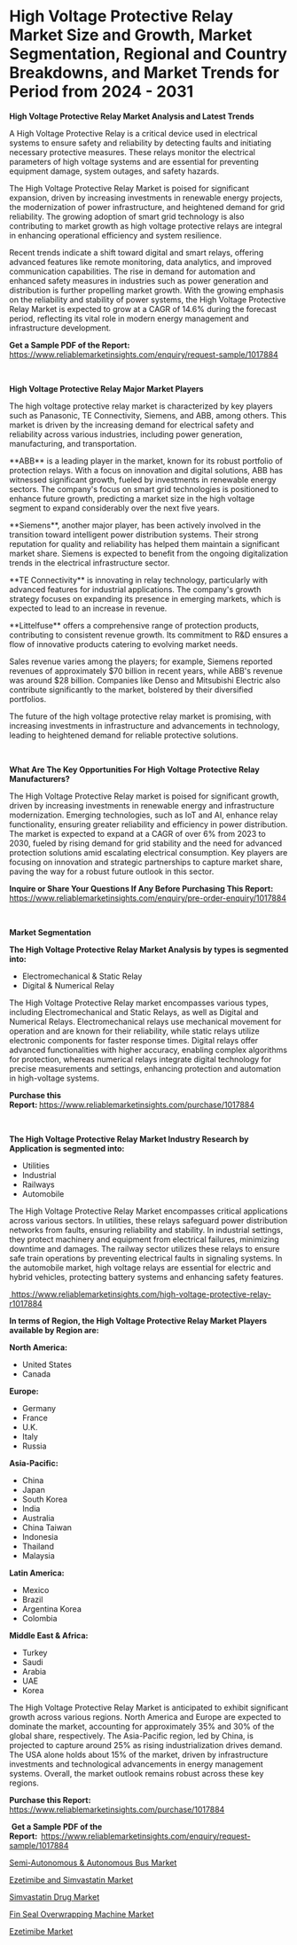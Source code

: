 <p><h1>High Voltage Protective Relay Market Size and Growth, Market Segmentation, Regional and Country Breakdowns, and Market Trends for Period from 2024 -  2031</h1></p><p><strong>High Voltage Protective Relay Market Analysis and Latest Trends</strong></p>
<p><p>A High Voltage Protective Relay is a critical device used in electrical systems to ensure safety and reliability by detecting faults and initiating necessary protective measures. These relays monitor the electrical parameters of high voltage systems and are essential for preventing equipment damage, system outages, and safety hazards. </p><p>The High Voltage Protective Relay Market is poised for significant expansion, driven by increasing investments in renewable energy projects, the modernization of power infrastructure, and heightened demand for grid reliability. The growing adoption of smart grid technology is also contributing to market growth as high voltage protective relays are integral in enhancing operational efficiency and system resilience.</p><p>Recent trends indicate a shift toward digital and smart relays, offering advanced features like remote monitoring, data analytics, and improved communication capabilities. The rise in demand for automation and enhanced safety measures in industries such as power generation and distribution is further propelling market growth. With the growing emphasis on the reliability and stability of power systems, the High Voltage Protective Relay Market is expected to grow at a CAGR of 14.6% during the forecast period, reflecting its vital role in modern energy management and infrastructure development.</p></p>
<p><strong>Get a Sample PDF of the Report:&nbsp;</strong> <a href="https://www.reliablemarketinsights.com/enquiry/request-sample/1017884?utm_campaign=1789&utm_medium=2&utm_source=Github&utm_content=ia&utm_term=04122024&utm_id=high-voltage-protective-relay">https://www.reliablemarketinsights.com/enquiry/request-sample/1017884</a></p>
<p>&nbsp;</p>
<p><strong>High Voltage Protective Relay Major Market Players</strong></p>
<p><p>The high voltage protective relay market is characterized by key players such as Panasonic, TE Connectivity, Siemens, and ABB, among others. This market is driven by the increasing demand for electrical safety and reliability across various industries, including power generation, manufacturing, and transportation.</p><p>**ABB** is a leading player in the market, known for its robust portfolio of protection relays. With a focus on innovation and digital solutions, ABB has witnessed significant growth, fueled by investments in renewable energy sectors. The company's focus on smart grid technologies is positioned to enhance future growth, predicting a market size in the high voltage segment to expand considerably over the next five years.</p><p>**Siemens**, another major player, has been actively involved in the transition toward intelligent power distribution systems. Their strong reputation for quality and reliability has helped them maintain a significant market share. Siemens is expected to benefit from the ongoing digitalization trends in the electrical infrastructure sector.</p><p>**TE Connectivity** is innovating in relay technology, particularly with advanced features for industrial applications. The company's growth strategy focuses on expanding its presence in emerging markets, which is expected to lead to an increase in revenue.</p><p>**Littelfuse** offers a comprehensive range of protection products, contributing to consistent revenue growth. Its commitment to R&D ensures a flow of innovative products catering to evolving market needs.</p><p>Sales revenue varies among the players; for example, Siemens reported revenues of approximately $70 billion in recent years, while ABB's revenue was around $28 billion. Companies like Denso and Mitsubishi Electric also contribute significantly to the market, bolstered by their diversified portfolios.</p><p>The future of the high voltage protective relay market is promising, with increasing investments in infrastructure and advancements in technology, leading to heightened demand for reliable protective solutions.</p></p>
<p>&nbsp;</p>
<p><strong>What Are The Key Opportunities For High Voltage Protective Relay Manufacturers?</strong></p>
<p><p>The High Voltage Protective Relay market is poised for significant growth, driven by increasing investments in renewable energy and infrastructure modernization. Emerging technologies, such as IoT and AI, enhance relay functionality, ensuring greater reliability and efficiency in power distribution. The market is expected to expand at a CAGR of over 6% from 2023 to 2030, fueled by rising demand for grid stability and the need for advanced protection solutions amid escalating electrical consumption. Key players are focusing on innovation and strategic partnerships to capture market share, paving the way for a robust future outlook in this sector.</p></p>
<p><strong>Inquire or Share Your Questions If Any Before Purchasing This Report:</strong> <a href="https://www.reliablemarketinsights.com/enquiry/pre-order-enquiry/1017884?utm_campaign=1789&utm_medium=2&utm_source=Github&utm_content=ia&utm_term=04122024&utm_id=high-voltage-protective-relay">https://www.reliablemarketinsights.com/enquiry/pre-order-enquiry/1017884</a></p>
<p>&nbsp;</p>
<p><strong>Market Segmentation</strong></p>
<p><strong>The High Voltage Protective Relay Market Analysis by types is segmented into:</strong></p>
<p><ul><li>Electromechanical & Static Relay</li><li>Digital & Numerical Relay</li></ul></p>
<p><p>The High Voltage Protective Relay market encompasses various types, including Electromechanical and Static Relays, as well as Digital and Numerical Relays. Electromechanical relays use mechanical movement for operation and are known for their reliability, while static relays utilize electronic components for faster response times. Digital relays offer advanced functionalities with higher accuracy, enabling complex algorithms for protection, whereas numerical relays integrate digital technology for precise measurements and settings, enhancing protection and automation in high-voltage systems.</p></p>
<p><strong>Purchase this Report:&nbsp;</strong><a href="https://www.reliablemarketinsights.com/purchase/1017884?utm_campaign=1789&utm_medium=2&utm_source=Github&utm_content=ia&utm_term=04122024&utm_id=high-voltage-protective-relay">https://www.reliablemarketinsights.com/purchase/1017884</a></p>
<p>&nbsp;</p>
<p><strong>The High Voltage Protective Relay Market Industry Research by Application is segmented into:</strong></p>
<p><ul><li>Utilities</li><li>Industrial</li><li>Railways</li><li>Automobile</li></ul></p>
<p><p>The High Voltage Protective Relay Market encompasses critical applications across various sectors. In utilities, these relays safeguard power distribution networks from faults, ensuring reliability and stability. In industrial settings, they protect machinery and equipment from electrical failures, minimizing downtime and damages. The railway sector utilizes these relays to ensure safe train operations by preventing electrical faults in signaling systems. In the automobile market, high voltage relays are essential for electric and hybrid vehicles, protecting battery systems and enhancing safety features.</p></p>
<p><a href="https://www.reliablemarketinsights.com/high-voltage-protective-relay-r1017884?utm_campaign=1789&utm_medium=2&utm_source=Github&utm_content=ia&utm_term=04122024&utm_id=high-voltage-protective-relay">&nbsp;https://www.reliablemarketinsights.com/high-voltage-protective-relay-r1017884</a></p>
<p><strong>In terms of Region, the High Voltage Protective Relay Market Players available by Region are:</strong></p>
<p>
    <p> <strong> North America: </strong>
        <ul>
            <li>United States</li>
            <li>Canada</li>
        </ul>
        </p> 
    <p> <strong> Europe: </strong>
        <ul>
            <li>Germany</li>
            <li>France</li>
            <li>U.K.</li>
            <li>Italy</li>
            <li>Russia</li>
        </ul>
        </p> 
    <p> <strong> Asia-Pacific: </strong>
        <ul>
            <li>China</li>
            <li>Japan</li>
            <li>South Korea</li>
            <li>India</li>
            <li>Australia</li>
            <li>China Taiwan</li>
            <li>Indonesia</li>
            <li>Thailand</li>
            <li>Malaysia</li>
        </ul>
        </p> 
    <p> <strong> Latin America: </strong>
        <ul>
            <li>Mexico</li>
            <li>Brazil</li>
            <li>Argentina Korea</li>
            <li>Colombia</li>
        </ul>
        </p> 
    <p> <strong> Middle East & Africa: </strong>
        <ul>
            <li>Turkey</li>
            <li>Saudi</li>
            <li>Arabia</li>
            <li>UAE</li>
            <li>Korea</li>
        </ul>
    </p>
    </p>
<p><p>The High Voltage Protective Relay Market is anticipated to exhibit significant growth across various regions. North America and Europe are expected to dominate the market, accounting for approximately 35% and 30% of the global share, respectively. The Asia-Pacific region, led by China, is projected to capture around 25% as rising industrialization drives demand. The USA alone holds about 15% of the market, driven by infrastructure investments and technological advancements in energy management systems. Overall, the market outlook remains robust across these key regions.</p></p>
<p><strong>Purchase this Report: </strong><a href="https://www.reliablemarketinsights.com/purchase/1017884?utm_campaign=1789&utm_medium=2&utm_source=Github&utm_content=ia&utm_term=04122024&utm_id=high-voltage-protective-relay">https://www.reliablemarketinsights.com/purchase/1017884</a></p>
<p>&nbsp;<strong>Get a Sample PDF of the Report:&nbsp;&nbsp;</strong><a href="https://www.reliablemarketinsights.com/enquiry/request-sample/1017884?utm_campaign=1789&utm_medium=2&utm_source=Github&utm_content=ia&utm_term=04122024&utm_id=high-voltage-protective-relay">https://www.reliablemarketinsights.com/enquiry/request-sample/1017884</a></p>
<p><strong></strong></p>
<p><p><a href="https://issuu.com/reportprime-2/docs/semi-autonomous-autonomous-bus-market-size-2030.pp?utm_campaign=1789&utm_medium=2&utm_source=Github&utm_content=ia&utm_term=04122024&utm_id=high-voltage-protective-relay">Semi-Autonomous & Autonomous Bus Market</a></p><p><a href="https://www.linkedin.com/pulse/ezetimibe-simvastatin-market-size-growth-industry-analysis-mj42e?utm_campaign=1789&utm_medium=2&utm_source=Github&utm_content=ia&utm_term=04122024&utm_id=high-voltage-protective-relay">Ezetimibe and Simvastatin Market</a></p><p><a href="https://www.linkedin.com/pulse/market-growth-revenue-projections-simvastatin-drug-industry-uqxoe?utm_campaign=1789&utm_medium=2&utm_source=Github&utm_content=ia&utm_term=04122024&utm_id=high-voltage-protective-relay">Simvastatin Drug Market</a></p><p><a href="https://issuu.com/reportprime-2/docs/fin-seal-overwrapping-machine-market-size-2030.ppt?utm_campaign=1789&utm_medium=2&utm_source=Github&utm_content=ia&utm_term=04122024&utm_id=high-voltage-protective-relay">Fin Seal Overwrapping Machine Market</a></p><p><a href="https://www.linkedin.com/pulse/ezetimibe-market-study-report-includinginformation-size-projected-zmgke?utm_campaign=1789&utm_medium=2&utm_source=Github&utm_content=ia&utm_term=04122024&utm_id=high-voltage-protective-relay">Ezetimibe Market</a></p></p>